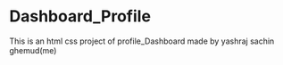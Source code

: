 # Dashboard_Profile
This is an html css project of profile_Dashboard made by yashraj sachin ghemud(me)
